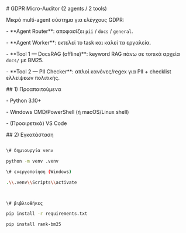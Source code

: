 \# GDPR Micro-Auditor (2 agents / 2 tools)



Μικρό multi-agent σύστημα για ελέγχους GDPR:

\- \*\*Agent Router\*\*: αποφασίζει `pii` / `docs` / `general`.

\- \*\*Agent Worker\*\*: εκτελεί το task και καλεί τα εργαλεία.

\- \*\*Tool 1 — DocsRAG (offline)\*\*: keyword RAG πάνω σε τοπικά αρχεία `docs/` με BM25.

\- \*\*Tool 2 — PII Checker\*\*: απλοί κανόνες/regex για PII + checklist ελλείψεων πολιτικής.



\## 1) Προαπαιτούμενα

\- Python 3.10+

\- Windows CMD/PowerShell (ή macOS/Linux shell)

\- (Προαιρετικά) VS Code



\## 2) Εγκατάσταση

```bash

\# δημιουργία venv

python -m venv .venv

\# ενεργοποίηση (Windows)

.\\.venv\\Scripts\\activate



\# βιβλιοθήκες

pip install -r requirements.txt

pip install rank-bm25



